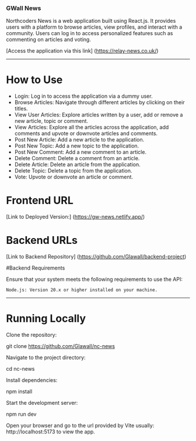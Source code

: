 ### GWall News

Northcoders News is a web application built using React.js. It provides users with a platform to browse articles, view profiles, and interact with a community. Users can log in to access personalized features such as commenting on articles and voting.

[Access the application via this link] (https://relay-news.co.uk/)

---

# How to Use

- Login: Log in to access the application via a dummy user.
- Browse Articles: Navigate through different articles by clicking on their titles.
- View User Articles: Explore articles written by a user, add or remove a new article, topic or comment.
- View Articles: Explore all the articles across the application, add comments and upvote or downvote articles and comments.
- Post New Article: Add a new article to the application.
- Post New Topic: Add a new topic to the application.
- Post New Comment: Add a new comment to an article.
- Delete Comment: Delete a comment from an article.
- Delete Article: Delete an article from the application.
- Delete Topic: Delete a topic from the application.
- Vote: Upvote or downvote an article or comment.

# Frontend URL

[Link to Deployed Version:] (https://gw-news.netlify.app/)

# Backend URLs

[Link to Backend Repository] (https://github.com/Glawall/backend-project)

#Backend Requirements

Ensure that your system meets the following requirements to use the API:

    Node.js: Version 20.x or higher installed on your machine.

---

# Running Locally

Clone the repository:

git clone https://github.com/Glawall/nc-news

Navigate to the project directory:

cd nc-news

Install dependencies:

npm install

Start the development server:

npm run dev

Open your browser and go to the url provided by Vite usually: http://localhost:5173 to view the app.
